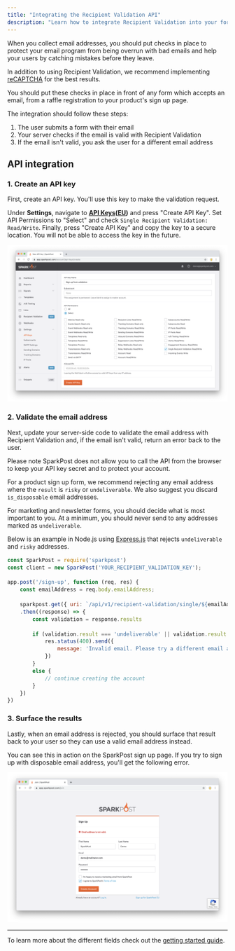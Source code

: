 ```yaml
---
title: "Integrating the Recipient Validation API"
description: "Learn how to integrate Recipient Validation into your forms so you can reject bad emails before you add them to your lists."
---
```


When you collect email addresses, you should put checks in place to protect your email program from being overrun with bad emails and help your users by catching mistakes before they leave.


In addition to using Recipient Validation, we recommend implementing [reCAPTCHA](https://www.google.com/recaptcha/intro/v3.html#) for the best results.

You should put these checks in place in front of any form which accepts an email, from a raffle registration to your product's sign up page.

The integration should follow these steps:
1. The user submits a form with their email
2. Your server checks if the email is valid with Recipient Validation
3. If the email isn't valid, you ask the user for a different email address

## API integration

### 1. Create an API key

First, create an API key. You'll use this key to make the validation request.

Under **Settings**, navigate to **[API Keys](https://app.sparkpost.com/account/api-keys)([EU](https://app.eu.sparkpost.com/account/api-keys))** and press "Create API Key". Set API Permissions to "Select" and check `Single Recipient Validation: Read/Write`. Finally, press "Create API Key" and copy the key to a secure location. You will not be able to access the key in the future.

![Create a Recipient Validation API key](./media/integration-guide/create-a-key.png)

### 2. Validate the email address

Next, update your server-side code to validate the email address with Recipient Validation and, if the email isn't valid, return an error back to the user.

Please note SparkPost does not allow you to call the API from the browser to keep your API key secret and to protect your account.

For a product sign up form, we recommend rejecting any email address where the `result` is `risky` or `undeliverable`. We also suggest you discard `is_disposable` email addresses.

For marketing and newsletter forms, you should decide what is most important to you. At a minimum, you should never send to any addresses marked as `undeliverable`.


Below is an example in Node.js using [Express.js](https://expressjs.com) that rejects `undeliverable` and `risky` addresses.   

```js
const SparkPost = require('sparkpost')
const client = new SparkPost('YOUR_RECIPIENT_VALIDATION_KEY');

app.post('/sign-up', function (req, res) {
	const emailAddress = req.body.emailAddress;

	sparkpost.get({ uri: `/api/v1/recipient-validation/single/${emailAddress}` })
	.then((response) => {
		const validation = response.results

		if (validation.result === 'undeliverable' || validation.result === 'risky') {
			res.status(400).send({
				message: 'Invalid email. Please try a different email address.'
			})
		}
		else {
			// continue creating the account
		}
	})
})
```

### 3. Surface the results

Lastly, when an email address is rejected, you should surface that result back to your user so they can use a valid email address instead.

You can see this in action on the SparkPost sign up page. If you try to sign up with disposable email address, you'll get the following error.

![SparkPost sign up rejection example](./media/integration-guide/sparkpost-rejection.png)

---

To learn more about the different fields check out the [getting started guide](./getting-started-recipient-validation/).
